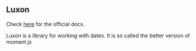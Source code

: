 ## Luxon

Check [here](https://moment.github.io/luxon/) for the official docs.

Luxon is a library for working with dates. It is so called the better version of moment.js
